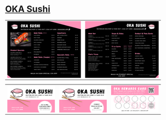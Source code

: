# [OKA Sushi](https://okasushi.app/)

<table>
  <tr>
    <td><img src="oka_menu_2.png" width="100%" /></td>
    <td><img src="oka_menu_1.png" width="100%" /></td>
  </tr>

</table>

<table>

  <tr>
    <td><img src="1.png" width="100%" /></td>
    <td><img src="2.png" width="100%" /></td>
    <td><img src="3.png" width="100%" /></td>

  </tr>

</table>
